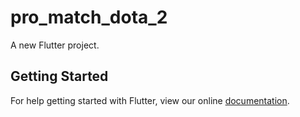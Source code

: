 # pro_match_dota_2

A new Flutter project.

## Getting Started

For help getting started with Flutter, view our online
[documentation](https://flutter.io/).
